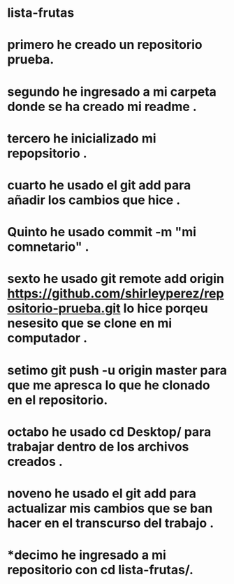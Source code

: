 # lista-frutas

#  primero he creado un repositorio prueba.



#  segundo he ingresado a mi carpeta donde se ha creado mi readme .



#  tercero he inicializado mi repopsitorio .


#  cuarto he usado el git add para añadir los cambios que hice .



#  Quinto he usado commit -m "mi comnetario" .



#  sexto he usado git remote add origin https://github.com/shirleyperez/repositorio-prueba.git lo hice porqeu nesesito que se clone en mi computador .



#  setimo git push -u origin master para que me apresca lo que he clonado en el repositorio. 



#  octabo  he usado cd Desktop/  para trabajar dentro de los archivos creados .



#  noveno he usado el git add para actualizar mis cambios que se ban hacer en el transcurso del trabajo .



#  *decimo he ingresado a mi repositorio con cd lista-frutas/.


